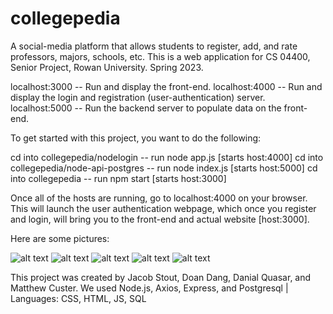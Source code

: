 # collegepedia
A social-media platform that allows students to register, add, and rate professors, majors, schools, etc. This is a web application for CS 04400, Senior Project, Rowan University. Spring 2023. 

localhost:3000 -- Run and display the front-end.
localhost:4000 -- Run and display the login and registration (user-authentication) server.
localhost:5000 -- Run the backend server to populate data on the front-end.

To get started with this project, you want to do the following:

cd into collegepedia/nodelogin -- run node app.js [starts host:4000]
cd into collegepedia/node-api-postgres -- run node index.js [starts host:5000]
cd into collegepedia -- run npm start [starts host:3000]

Once all of the hosts are running, go to localhost:4000 on your browser.
This will launch the user authentication webpage, which once you register and login,
will bring you to the front-end and actual website [host:3000].

Here are some pictures:

![alt text](https://imgur.com/UuBNZQJ)
![alt text](https://imgur.com/TUWvJNx)
![alt text](https://imgur.com/27zIs48)
![alt text](https://imgur.com/zmqc67X)
![alt text](https://imgur.com/eXpYhwM)

This project was created by Jacob Stout, Doan Dang, Danial Quasar, and Matthew Custer. 
We used Node.js, Axios, Express, and Postgresql | Languages: CSS, HTML, JS, SQL

